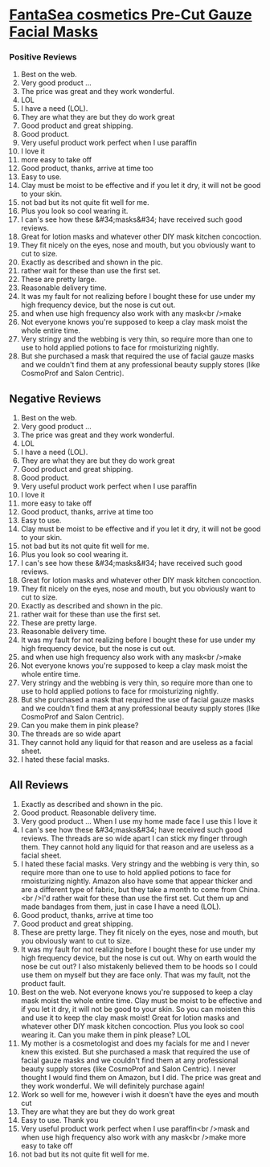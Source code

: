# [FantaSea cosmetics Pre-Cut Gauze Facial Masks](https://products.checkmycream.com/products/FantaSea-cosmetics-Pre-Cut-Gauze-Facial-Masks.html)

### Positive Reviews

<ol>
      <li>Best on the web.</li>
      <li>Very good product ...</li>
      <li>The price was great and they work wonderful.</li>
      <li>LOL</li>
      <li>I have a need (LOL).</li>
      <li>They are what they are but they do work great</li>
      <li>Good product and great shipping.</li>
      <li>Good product.</li>
      <li>Very useful product work perfect when I use paraffin</li>
      <li>I love it</li>
      <li>more easy to take off</li>
      <li>Good product, thanks, arrive at time too</li>
      <li>Easy to use.</li>
      <li>Clay must be moist to be effective and if you let it dry, it will not be good to your skin.</li>
      <li>not bad but its not quite fit well for me.</li>
      <li>Plus you look so cool wearing it.</li>
      <li>I can&#x27;s see how these &amp;#34;masks&amp;#34; have received such good reviews.</li>
      <li>Great for lotion masks and whatever other DIY mask kitchen concoction.</li>
      <li>They fit nicely on the eyes, nose and mouth, but you obviously want to cut to size.</li>
      <li>Exactly as described and shown in the pic.</li>
      <li>rather wait for these than use the first set.  </li>
      <li>These are pretty large.  </li>
      <li>Reasonable delivery time.</li>
      <li>It was my fault for not realizing before I bought these for use under my high frequency device, but the nose is cut out.</li>
      <li>and when use high frequency also work with any mask&lt;br /&gt;make</li>
      <li>Not everyone knows you&#x27;re supposed to keep a clay mask moist the whole entire time.</li>
      <li>Very stringy and the webbing is very thin, so require more than one to use to hold applied potions to face for rmoisturizing nightly.</li>
      <li>But she purchased a mask that required the use of facial gauze masks and we couldn&#x27;t find them at any professional beauty supply stores (like CosmoProf and Salon Centric).</li>
</ol>


<h2>Negative Reviews</h2>
<ol>
<li> Best on the web.</li>
<li> Very good product ...</li>
<li> The price was great and they work wonderful.</li>
<li> LOL</li>
<li> I have a need (LOL).</li>
<li> They are what they are but they do work great</li>
<li> Good product and great shipping.</li>
<li> Good product.</li>
<li> Very useful product work perfect when I use paraffin</li>
<li> I love it</li>
<li> more easy to take off</li>
<li> Good product, thanks, arrive at time too</li>
<li> Easy to use.</li>
<li> Clay must be moist to be effective and if you let it dry, it will not be good to your skin.</li>
<li> not bad but its not quite fit well for me.</li>
<li> Plus you look so cool wearing it.</li>
<li> I can&#x27;s see how these &amp;#34;masks&amp;#34; have received such good reviews.</li>
<li> Great for lotion masks and whatever other DIY mask kitchen concoction.</li>
<li> They fit nicely on the eyes, nose and mouth, but you obviously want to cut to size.</li>
<li> Exactly as described and shown in the pic.</li>
<li> rather wait for these than use the first set.  </li>
<li> These are pretty large.  </li>
<li> Reasonable delivery time.</li>
<li> It was my fault for not realizing before I bought these for use under my high frequency device, but the nose is cut out.</li>
<li> and when use high frequency also work with any mask&lt;br /&gt;make</li>
<li> Not everyone knows you&#x27;re supposed to keep a clay mask moist the whole entire time.</li>
<li> Very stringy and the webbing is very thin, so require more than one to use to hold applied potions to face for rmoisturizing nightly.</li>
<li> But she purchased a mask that required the use of facial gauze masks and we couldn&#x27;t find them at any professional beauty supply stores (like CosmoProf and Salon Centric).</li>
<li> Can you make them in pink please?</li>
<li> The threads are so wide apart</li>
<li> They cannot hold any liquid for that reason and are useless as a facial sheet.</li>
<li> I hated these facial masks.  </li>
</ol>

<h2>All Reviews</h2>

<ol>
    <li> Exactly as described and shown in the pic.</li>
    <li> Good product. Reasonable delivery time.</li>
    <li> Very good product ... When I use my home made face I use this I love it</li>
    <li> I can&#x27;s see how these &amp;#34;masks&amp;#34; have received such good reviews. The threads are so wide apart I can stick my finger through them. They cannot hold any liquid for that reason and are useless as a facial sheet.</li>
    <li> I hated these facial masks.  Very stringy and the webbing is very thin, so require more than one to use to hold applied potions to face for rmoisturizing nightly. Amazon also have some that appear thicker and are a different type of fabric, but they take a month to come from China.&lt;br /&gt;I&#x27;d rather wait for these than use the first set.  Cut them up and made bandages from them, just in case I have a need (LOL).</li>
    <li> Good product, thanks, arrive at time too</li>
    <li> Good product and great shipping.</li>
    <li> These are pretty large.  They fit nicely on the eyes, nose and mouth, but you obviously want to cut to size.</li>
    <li> It was my fault for not realizing before I bought these for use under my high frequency device, but the nose is cut out. Why on earth would the nose be cut out? I also mistakenly believed them to be hoods so I could use them on myself but they are face only. That was my fault, not the product fault.</li>
    <li> Best on the web. Not everyone knows you&#x27;re supposed to keep a clay mask moist the whole entire time. Clay must be moist to be effective and if you let it dry, it will not be good to your skin. So you can moisten this and use it to keep the clay mask moist! Great for lotion masks and whatever other DIY mask kitchen concoction. Plus you look so cool wearing it. Can you make them in pink please? LOL</li>
    <li> My mother is a cosmetologist and does my facials for me and I never knew this existed. But she purchased a mask that required the use of facial gauze masks and we couldn&#x27;t find them at any professional beauty supply stores (like CosmoProf and Salon Centric). I never thought I would find them on Amazon, but I did. The price was great and they work wonderful. We will definitely purchase again!</li>
    <li> Work so well for me, however i wish it doesn&#x27;t have the eyes and mouth cut</li>
    <li> They are what they are but they do work great</li>
    <li> Easy to use. Thank you</li>
    <li> Very useful product work perfect when I use paraffin&lt;br /&gt;mask and when use high frequency also work with any mask&lt;br /&gt;make more easy to take off</li>
    <li> not bad but its not quite fit well for me.</li>
</ol>




